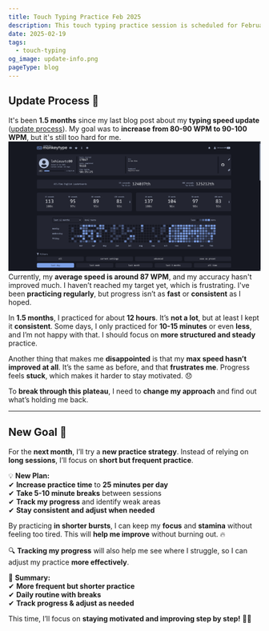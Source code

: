 ```yaml
---
title: Touch Typing Practice Feb 2025
description: This touch typing practice session is scheduled for February 2025. The goal is to help users enhance their typing speed and accuracy by regularly engaging in this practice.
date: 2025-02-19
tags:
  - touch-typing
og_image: update-info.png
pageType: blog
---
```

## **Update Process** 📝

It's been **1.5 months** since my last blog post about my **typing speed update** ([update process](../new-process-update)). My goal was to **increase from 80-90 WPM to 90-100 WPM**, but it's still too hard for me.
![Touch Typing Practice 02/19/2025](./update-info.png)
Currently, my **average speed is around 87 WPM**, and my accuracy hasn't improved much. I haven’t reached my target yet, which is frustrating. I've been **practicing regularly**, but progress isn’t as **fast** or **consistent** as I hoped.

In **1.5 months**, I practiced for about **12 hours**. It’s **not a lot**, but at least I kept it **consistent**. Some days, I only practiced for **10-15 minutes** or even **less**, and I’m not happy with that. I should focus on **more structured and steady** practice.

Another thing that makes me **disappointed** is that my **max speed hasn’t improved at all**. It’s the same as before, and that **frustrates me**. Progress feels **stuck**, which makes it harder to stay motivated. 😞

To **break through this plateau**, I need to **change my approach** and find out what’s holding me back.

---

## **New Goal 🎯**

For the **next month**, I’ll try a **new practice strategy**. Instead of relying on **long sessions**, I’ll focus on **short but frequent practice**.

💡 **New Plan:**  
✔ **Increase practice time** to **25 minutes per day**  
✔ **Take 5-10 minute breaks** between sessions  
✔ **Track my progress** and identify weak areas  
✔ **Stay consistent and adjust when needed**

By practicing **in shorter bursts**, I can keep my **focus** and **stamina** without feeling too tired. This will **help me improve** without burning out. 🔥

🔍 **Tracking my progress** will also help me see where I struggle, so I can adjust my practice **more effectively**.

📌 **Summary:**  
✔ **More frequent but shorter practice**  
✔ **Daily routine with breaks**  
✔ **Track progress & adjust as needed**

This time, I’ll focus on **staying motivated and improving step by step!** 🚀💪